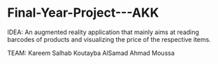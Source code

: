 # Final-Year-Project---AKK

IDEA:
  An augmented reality application that mainly aims at reading barcodes of products and visualizing the price of the respective 
  items. 
  
TEAM:
  Kareem Salhab
  Koutayba AlSamad
  Ahmad Moussa
